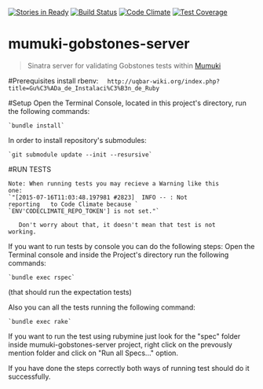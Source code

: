 [![Stories in Ready](https://badge.waffle.io/mumuki/mumuki-gobstones-server.png?label=ready&title=Ready)](https://waffle.io/mumuki/mumuki-gobstones-server)
[![Build Status](https://travis-ci.org/mumuki/mumuki-gobstones-server.svg?branch=master)](https://travis-ci.org/mumuki/mumuki-gobstones-server)
[![Code Climate](https://codeclimate.com/github/mumuki/mumuki-gobstones-server/badges/gpa.svg)](https://codeclimate.com/github/mumuki/mumuki-gobstones-server)
[![Test Coverage](https://codeclimate.com/github/mumuki/mumuki-gobstones-server/badges/coverage.svg)](https://codeclimate.com/github/mumuki/mumuki-gobstones-server/coverage)

# mumuki-gobstones-server
> Sinatra server for validating Gobstones tests within [Mumuki](http://github.com/mumuki)

#Prerequisites
  install rbenv:
	`	http://uqbar-wiki.org/index.php?title=Gu%C3%ADa_de_Instalaci%C3%B3n_de_Ruby	`	 	


#Setup
 Open  the Terminal Console, located in this project's
 directory, run the following commands: 
	
	`bundle install`
	
In order to install repository's submodules:
	
	`git submodule update --init --resursive`


#RUN TESTS

	Note: When running tests you may recieve a Warning like this 		one:
	`"[2015-07-16T11:03:48.197981 #2823]  INFO -- : Not 			reporting 	to Code Climate because `                `ENV'CODECLIMATE_REPO_TOKEN'] is not set."`
`	Don't worry about that, it doesn't mean that test is not 		working.`
	

If you want to run tests by console you can do the following steps:
	Open the Terminal console and inside the Project's directory 		run the following commands:
	   
	`bundle exec rspec`

(that should run the expectation tests) 
	
Also you can all the tests running the following command:

	`bundle exec rake`

If you want to run the test using rubymine just look for the "spec" 	  folder inside mumuki-gobstones-server project, right click on the   		prevously mention folder and click on "Run all Specs..." option.
	
If you have done the steps correctly both ways of running test should do it successfully.
    
